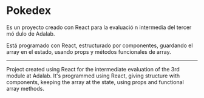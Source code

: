 # Pokedex

Es un proyecto creado con React para la evaluació
n intermedia del tercer mó
dulo de Adalab.

Está
 programado con React, estructurado por componentes, guardando el array en el estado, usando props y 
métodos funcionales de array.

***

Project created using React for the intermediate evaluation of the 3rd module at Adalab.
It's programmed using React, giving structure with components, keeping the array at the state, using props and functional array methods.
